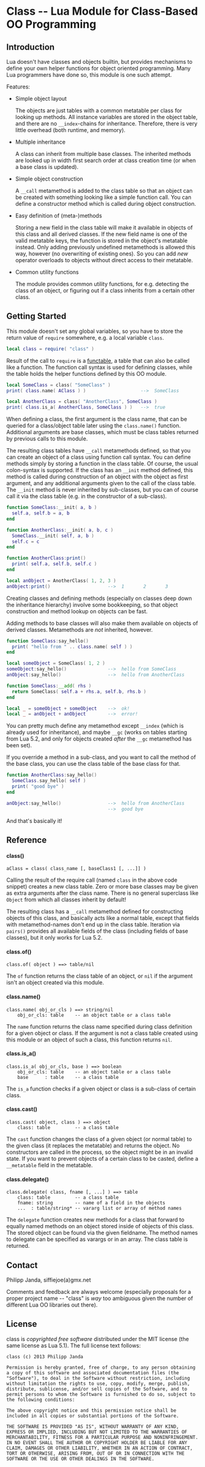 #         Class -- Lua Module for Class-Based OO Programming         #

##                           Introduction                           ##

Lua doesn't have classes and objects builtin, but provides mechanisms
to define your own helper functions for object oriented programming.
Many Lua programmers have done so, this module is one such attempt.

Features:

*   Simple object layout

    The objects are just tables with a common metatable per class for
    looking up methods. All instance variables are stored in the
    object table, and there are no `__index`-chains for inheritance.
    Therefore, there is very little overhead (both runtime, and
    memory).

*   Multiple inheritance

    A class can inherit from multiple base classes. The inherited
    methods are looked up in width first search order at class
    creation time (or when a base class is updated).

*   Simple object construction

    A `__call` metamethod is added to the class table so that an
    object can be created with something looking like a simple
    function call. You can define a constructor method which is called
    during object construction.

*   Easy definition of (meta-)methods

    Storing a new field in the class table will make it available in
    objects of this class and all derived classes. If the new field
    name is one of the valid metatable keys, the function is stored in
    the object's metatable instead. Only adding previously undefined
    metamethods is allowed this way, however (no overwriting of
    existing ones). So you can add *new* operator overloads to objects
    without direct access to their metatable.

*   Common utility functions

    The module provides common utility functions, for e.g. detecting
    the class of an object, or figuring out if a class inherits from a
    certain other class.


##                          Getting Started                         ##

This module doesn't set any global variables, so you have to store the
return value of `require` somewhere, e.g. a local variable `class`.

```lua
local class = require( "class" )
```

Result of the call to `require` is a [functable][1], a table that can
also be called like a function. The function call syntax is used for
defining classes, while the table holds the helper functions defined
by this OO module.

```lua
local SomeClass = class( "SomeClass" )
print( class.name( AClass ) )                    -->  SomeClass

local AnotherClass = class( "AnotherClass", SomeClass )
print( class.is_a( AnotherClass, SomeClass ) )   -->  true
```

When defining a class, the first argument is the class name, that can
be queried for a class/object table later using the `class.name()`
function. Additional arguments are base classes, which must be class
tables returned by previous calls to this module.

The resulting class tables have `__call` metamethods defined, so that
you can create an object of a class using function call syntax. You
can define methods simply by storing a function in the class table. Of
course, the usual colon-syntax is supported. If the class has an
`__init` method defined, this method is called during construction of
an object with the object as first argument, and any additional
arguments given to the call of the class table. The `__init` method is
never inherited by sub-classes, but you can of course call it via the
class table (e.g. in the constructor of a sub-class).

```lua
function SomeClass:__init( a, b )
  self.a, self.b = a, b
end

function AnotherClass:__init( a, b, c )
  SomeClass.__init( self, a, b )
  self.c = c
end

function AnotherClass:print()
  print( self.a, self.b, self.c )
end

local anObject = AnotherClass( 1, 2, 3 )
anObject:print()                     -->  1       2       3
```

Creating classes and defining methods (especially on classes deep down
the inheritance hierarchy) involve some bookkeeping, so that object
construction and method lookup on objects can be fast.

Adding methods to base classes will also make them available on
objects of derived classes. Metamethods are *not* inherited, however.

```lua
function SomeClass:say_hello()
  print( "hello from " .. class.name( self ) )
end

local someObject = SomeClass( 1, 2 )
someObject:say_hello()               -->  hello from SomeClass
anObject:say_hello()                 -->  hello from AnotherClass

function SomeClass:__add( rhs )
  return SomeClass( self.a + rhs.a, self.b, rhs.b )
end

local _ = someObject + someObject    -->  ok!
local _ = anObject + anObject        -->  error!
```

You can pretty much define any metamethod except `__index` (which
is already used for inheritance), and maybe `__gc` (works on tables
starting from Lua 5.2, and only for objects created *after* the `__gc`
metamethod has been set).

If you override a method in a sub-class, and you want to call the
method of the base class, you can use the class table of the base
class for that.

```lua
function AnotherClass:say_hello()
  SomeClass.say_hello( self )
  print( "good bye" )
end

anObject:say_hello()                 -->  hello from AnotherClass
                                     -->  good bye
```

And that's basically it!

  [1]: http://lua-users.org/wiki/FuncTables


##                             Reference                            ##

####                            class()                           ####

    aClass = class( class_name [, baseClass1 [, ...]] )

Calling the result of the require call (named `class` in the above
code snippet) creates a new class table. Zero or more base classes may
be given as extra arguments after the class name. There is no general
superclass like `Object` from which all classes inherit by default!

The resulting class has a `__call` metamethod defined for constructing
objects of this class, and basically acts like a normal table, except
that fields with metamethod-names don't end up in the class table.
Iteration via `pairs()` provides all available fields of the class
(including fields of base classes), but it only works for Lua 5.2.

####                          class.of()                          ####

    class.of( object ) ==> table/nil

The `of` function returns the class table of an object, or `nil` if
the argument isn't an object created via this module.

####                         class.name()                         ####

    class.name( obj_or_cls ) ==> string/nil
        obj_or_cls: table    -- an object table or a class table

The `name` function returns the class name specified during class
definition for a given object or class. If the argument is not a class
table created using this module or an object of such a class, this
function returns `nil`.

####                         class.is_a()                         ####

    class.is_a( obj_or_cls, base ) ==> boolean
        obj_or_cls: table    -- an object table or a class table
        base      : table    -- a class table

The `is_a` function checks if a given object or class is a sub-class
of certain class.

####                         class.cast()                         ####

    class.cast( object, class ) ==> object
        class: table         -- a class table

The `cast` function changes the class of a given object (or normal
table) to the given class (it replaces the metatable) and returns the
object. No constructors are called in the process, so the object might
be in an invalid state. If you want to prevent objects of a certain
class to be casted, define a `__metatable` field in the metatable.

####                       class.delegate()                       ####

    class.delegate( class, fname [, ...] ) ==> table
        class: table         -- a class table
        fname: string        -- name of a field in the objects
        ...  : table/string* -- vararg list or array of method names

The `delegate` function creates new methods for a class that forward
to equally named methods on an object stored inside of objects of this
class. The stored object can be found via the given fieldname. The
method names to delegate can be specified as varargs or in an array.
The class table is returned.


##                              Contact                             ##

Philipp Janda, siffiejoe(a)gmx.net

Comments and feedback are always welcome (especially proposals for a
proper project name -- "class" is *way* too ambiguous given the number
of different Lua OO libraries out there).


##                              License                             ##

class is *copyrighted free software* distributed under the MIT license
(the same license as Lua 5.1). The full license text follows:

    class (c) 2013 Philipp Janda

    Permission is hereby granted, free of charge, to any person obtaining
    a copy of this software and associated documentation files (the
    "Software"), to deal in the Software without restriction, including
    without limitation the rights to use, copy, modify, merge, publish,
    distribute, sublicense, and/or sell copies of the Software, and to
    permit persons to whom the Software is furnished to do so, subject to
    the following conditions:

    The above copyright notice and this permission notice shall be
    included in all copies or substantial portions of the Software.

    THE SOFTWARE IS PROVIDED "AS IS", WITHOUT WARRANTY OF ANY KIND,
    EXPRESS OR IMPLIED, INCLUDING BUT NOT LIMITED TO THE WARRANTIES OF
    MERCHANTABILITY, FITNESS FOR A PARTICULAR PURPOSE AND NONINFRINGEMENT.
    IN NO EVENT SHALL THE AUTHOR OR COPYRIGHT HOLDER BE LIABLE FOR ANY
    CLAIM, DAMAGES OR OTHER LIABILITY, WHETHER IN AN ACTION OF CONTRACT,
    TORT OR OTHERWISE, ARISING FROM, OUT OF OR IN CONNECTION WITH THE
    SOFTWARE OR THE USE OR OTHER DEALINGS IN THE SOFTWARE.

